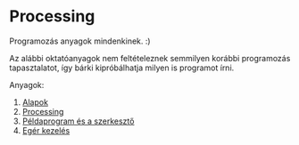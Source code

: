 # Processing

Programozás anyagok mindenkinek. :)

Az alábbi oktatóanyagok nem feltételeznek semmilyen korábbi programozás tapasztalatot,
így bárki kipróbálhatja milyen is programot írni.

Anyagok:
1. [Alapok](1_alapok.md)
2. [Processing](2_processing.md)
3. [Példaprogram és a szerkesztő](3_editor.md)
4. [Egér kezelés](4_mouse.md)
